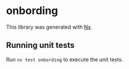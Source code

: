 # onbording

This library was generated with [Nx](https://nx.dev).

## Running unit tests

Run `nx test onbording` to execute the unit tests.

